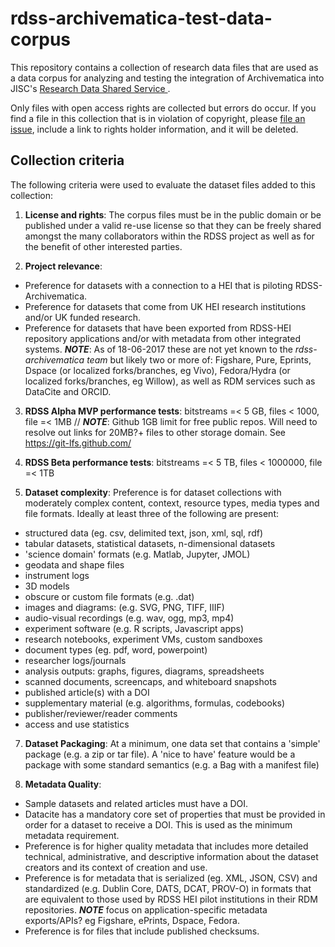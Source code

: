 # rdss-archivematica-test-data-corpus

This repository contains a collection of research data files that are used as a data corpus for analyzing and testing the integration of Archivematica into JISC's [Research Data Shared Service ](https://www.jisc.ac.uk/rd/projects/research-data-shared-service).

Only files with open access rights are collected but errors do occur. If you find a file in this collection that is in violation of copyright, please [file an issue](https://github.com/artefactual-labs/rdss-archivematica-test-data-corpus/issues), include a link to rights holder information, and it will be deleted.

## Collection criteria
The following criteria were used to evaluate the dataset files added to this collection:

1. **License and rights**: The corpus files must be in the public domain or be published under a valid re-use license so that they can be freely shared amongst the many collaborators within the RDSS project as well as for the benefit of other interested parties.

2. **Project relevance**:
+ Preference for datasets with a connection to a HEI that is piloting RDSS-Archivematica.
+ Preference for datasets that come from UK HEI research institutions and/or UK funded research.  
+ Preference for datasets that have been exported from RDSS-HEI repository applications and/or with metadata from other integrated systems. **_NOTE_**: As of 18-06-2017 these are not yet known to the *rdss-archivematica team* but likely two or more of: Figshare, Pure, Eprints, Dspace (or localized forks/branches, eg Vivo), Fedora/Hydra (or localized forks/branches, eg Willow), as well as RDM services such as DataCite and ORCID.

3. **RDSS Alpha MVP performance tests**: bitstreams =< 5 GB, files < 1000, file =< 1MB // **_NOTE_**: Github 1GB limit for free public repos. Will need to resolve out links for 20MB?+ files to other storage domain. See https://git-lfs.github.com/

4. **RDSS Beta performance tests**: bitstreams =< 5 TB, files < 1000000, file =< 1TB

5. **Dataset complexity**: Preference is for dataset collections with moderately complex content, context, resource types, media types and file formats. Ideally at least three of the following are present:
+ structured data (eg. csv, delimited text, json, xml, sql, rdf)
+ tabular datasets, statistical datasets, n-dimensional datasets
+ 'science domain' formats (e.g. Matlab, Jupyter, JMOL)
+ geodata and shape files
+ instrument logs
+ 3D models
+ obscure or custom file formats (e.g. .dat)
+ images and diagrams: (e.g. SVG, PNG, TIFF, IIIF)
+ audio-visual recordings (e.g. wav, ogg, mp3, mp4)
+ experiment software (e.g. R scripts, Javascript apps)
+ research notebooks, experiment VMs, custom sandboxes
+ document types (eg. pdf, word, powerpoint)
+ researcher logs/journals
+ analysis outputs: graphs, figures, diagrams, spreadsheets
+ scanned documents, screencaps, and whiteboard snapshots
+ published article(s) with a DOI
+ supplementary material (e.g. algorithms, formulas, codebooks)
+ publisher/reviewer/reader comments
+ access and use statistics

7. **Dataset Packaging**:	At a minimum, one data set that contains a 'simple' package (e.g. a zip or tar file). A 'nice to have' feature would be a package with some standard semantics (e.g. a Bag with a manifest file)

8. **Metadata Quality**:
+ Sample datasets and related articles must have a DOI.
+ Datacite has a mandatory core set of properties that must be provided in order for a dataset to receive a DOI. This is used as the minimum metadata requirement.
+ Preference is for higher quality metadata that includes more detailed technical, administrative, and descriptive information about the dataset creators and its context of creation and use.
+ Preference is for metadata that is serialized (eg. XML, JSON, CSV) and standardized (e.g. Dublin Core, DATS, DCAT, PROV-O) in formats that are equivalent to those used by RDSS HEI pilot institutions in their RDM repositories. **_NOTE_** focus on application-specific metadata exports/APIs? eg Figshare, ePrints, Dspace, Fedora.
+ Preference is for files that include published checksums.
